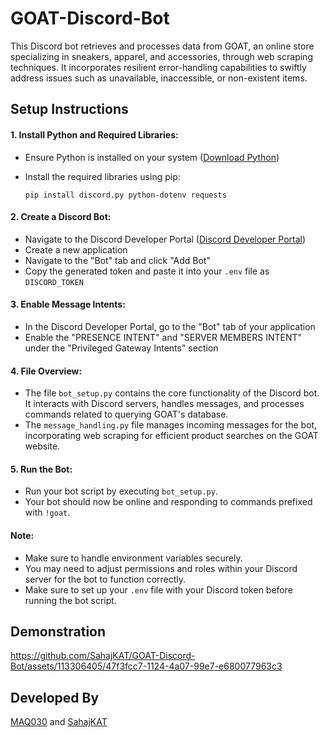 # GOAT-Discord-Bot

This Discord bot retrieves and processes data from GOAT, an online store specializing in sneakers, apparel, and accessories, through web scraping techniques. It incorporates resilient error-handling capabilities to swiftly address issues such as unavailable, inaccessible, or non-existent items.

## Setup Instructions

#### 1. Install Python and Required Libraries:
   - Ensure Python is installed on your system ([Download Python](https://www.python.org/))
   - Install the required libraries using pip:
     
     ```
     pip install discord.py python-dotenv requests
     ```

#### 2. Create a Discord Bot:
   - Navigate to the Discord Developer Portal ([Discord Developer Portal](https://discord.com/developers/applications))
   - Create a new application
   - Navigate to the "Bot" tab and click "Add Bot"
   - Copy the generated token and paste it into your `.env` file as `DISCORD_TOKEN`

#### 3. Enable Message Intents:
   - In the Discord Developer Portal, go to the "Bot" tab of your application
   - Enable the "PRESENCE INTENT" and "SERVER MEMBERS INTENT" under the "Privileged Gateway Intents" section

#### 4. File Overview:
   - The file `bot_setup.py` contains the core functionality of the Discord bot. It interacts with Discord servers, handles messages, and processes commands related to querying GOAT's database.
   - The `message_handling.py` file manages incoming messages for the bot, incorporating web scraping for efficient product searches on the GOAT website.

#### 5. Run the Bot:
   - Run your bot script by executing `bot_setup.py`.
   - Your bot should now be online and responding to commands prefixed with `!goat`.

#### Note:
   - Make sure to handle environment variables securely.
   - You may need to adjust permissions and roles within your Discord server for the bot to function correctly.
   - Make sure to set up your `.env` file with your Discord token before running the bot script.
  
## Demonstration 
https://github.com/SahajKAT/GOAT-Discord-Bot/assets/113306405/47f3fcc7-1124-4a07-99e7-e680077963c3

## Developed By

[MAQ030](https://github.com/MAQ030) and [SahajKAT](https://github.com/SahajKAT)

